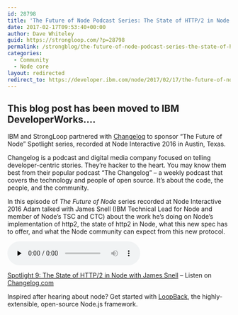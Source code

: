 ```yaml
---
id: 28798
title: 'The Future of Node Podcast Series: The State of HTTP/2 in Node'
date: 2017-02-17T09:53:40+00:00
author: Dave Whiteley
guid: https://strongloop.com/?p=28798
permalink: /strongblog/the-future-of-node-podcast-series-the-state-of-http2-in-node/
categories:
  - Community
  - Node core
layout: redirected
redirect_to: https://developer.ibm.com/node/2017/02/17/the-future-of-node-podcast-series-the-state-of-http2-in-node/
---
```

This blog post has been moved to IBM DeveloperWorks....  
---
IBM and StrongLoop partnered with [Changelog](https://changelog.com/) to sponsor &#8220;The Future of Node&#8221; Spotlight series, recorded at Node Interactive 2016 in Austin, Texas.

Changelog is a podcast and digital media company focused on telling developer-centric stories. They’re hacker to the heart. You may know them best from their popular podcast “The Changelog” &#8211; a weekly podcast that covers the technology and people of open source. It&#8217;s about the code, the people, and the community.

In this episode of _The Future of Node_ series recorded at Node Interactive 2016 Adam talked with James Snell (IBM Technical Lead for Node and member of Node&#8217;s TSC and CTC) about the work he&#8217;s doing on Node&#8217;s implementation of http2, the state of http2 in Node, what this new spec has to offer, and what the Node community can expect from this new protocol.
  
<!--more-->

<audio class="changelog-episode" src="https://cdn.changelog.com/uploads/spotlight/9/spotlight-9.mp3" preload="none" controls="controls" data-theme="night" data-src="https://changelog.com/spotlight/9/embed"></audio>

[Spotlight 9: The State of HTTP/2 in Node with James Snell](https://changelog.com/spotlight/9) – Listen on [Changelog.com](https://changelog.com/)

Inspired after hearing about node? Get started with <a href="http://loopback.io/" target="_blank" data-cke-saved-href="http://loopback.io/">LoopBack</a>, the highly-extensible, open-source Node.js framework.
